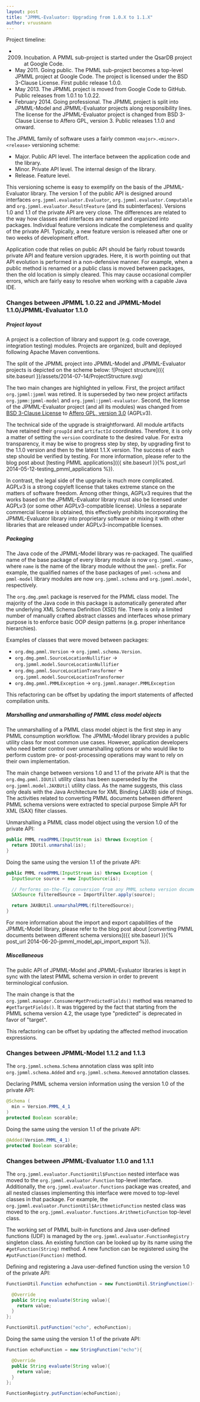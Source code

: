 ```yaml
---
layout: post
title: "JPMML-Evaluator: Upgrading from 1.0.X to 1.1.X"
author: vruusmann
---
```


Project timeline:

* 2009. Incubation. A PMML sub-project is started under the QsarDB project at Google Code.
* May 2011. Going public. The PMML sub-project becomes a top-level JPMML project at Google Code. The project is licensed under the BSD 3-Clause License. First public release 1.0.0.
* May 2013. The JPMML project is moved from Google Code to GitHub. Public releases from 1.0.1 to 1.0.22.
* February 2014. Going professional. The JPMML project is split into JPMML-Model and JPMML-Evaluator projects along responsibility lines. The license for the JPMML-Evaluator project is changed from BSD 3-Clause License to Affero GPL, version 3. Public releases 1.1.0 and onward.

The JPMML family of software uses a fairly common `<major>.<minor>.<release>` versioning scheme:

* Major. Public API level. The interface between the application code and the library.
* Minor. Private API level. The internal design of the library.
* Release. Feature level.

This versioning scheme is easy to exemplify on the basis of the JPMML-Evaluator library. The version 1 of the public API is designed around interfaces `org.jpmml.evaluator.Evaluator`, `org.jpmml.evaluator.Computable` and `org.jpmml.evaluator.ResultFeature` (and its subinterfaces). Versions 1.0 and 1.1 of the private API are very close. The differences are related to the way how classes and interfaces are named and organized into packages. Individual feature versions indicate the completeness and quality of the private API. Typically, a new feature version is released after one or two weeks of development effort.

Application code that relies on public API should be fairly robust towards private API and feature version upgrades. Here, it is worth pointing out that API evolution is performed in a non-defensive manner. For example, when a public method is renamed or a public class is moved between packages, then the old location is simply cleared. This may cause occasional compiler errors, which are fairly easy to resolve when working with a capable Java IDE.

### Changes between JPMML 1.0.22 and JPMML-Model 1.1.0/JPMML-Evaluator 1.1.0

##### Project layout

A project is a collection of library and support (e.g. code coverage, integration testing) modules. Projects are organized, built and deployed following Apache Maven conventions.

The split of the JPMML project into JPMML-Model and JPMML-Evaluator projects is depicted on the scheme below:
![Project structure]({{ site.baseurl }}/assets/2014-07-14/ProjectStructure.svg)

The two main changes are highlighted in yellow. First, the project artifact `org.jpmml:jpmml` was retired. It is superseded by two new project artifacts `org.jpmm:jpmml-model` and `org.jpmml:jpmml-evaluator`. Second, the license of the JPMML-Evaluator project (and all its modules) was changed from [BSD 3-Clause License](https://opensource.org/licenses/BSD-3-Clause) to [Affero GPL, version 3.0](https://www.gnu.org/licenses/agpl-3.0.html) (AGPLv3).

The technical side of the upgrade is straightforward. All module artifacts have retained their `groupId` and `artifactId` coordinates. Therefore, it is only a matter of setting the `version` coordinate to the desired value. For extra transparency, it may be wise to progress step by step, by upgrading first to the 1.1.0 version and then to the latest 1.1.X version. The success of each step should be verified by testing. For more information, please refer to the blog post about [testing PMML applications]({{ site.baseurl }}{% post_url 2014-05-12-testing_pmml_applications %}).

In contrast, the legal side of the upgrade is much more complicated. AGPLv3 is a strong copyleft license that takes extreme stance on the matters of software freedom. Among other things, AGPLv3 requires that the works based on the JPMML-Evaluator library must also be licensed under AGPLv3 (or some other AGPLv3-compatible license). Unless a separate commercial license is obtained, this effectively prohibits incorporating the JPMML-Evaluator library into proprietary software or mixing it with other libraries that are released under AGPLv3-incompatible licenses.

##### Packaging

The Java code of the JPMML-Model library was re-packaged. The qualified name of the base package of every library module is now `org.jpmml.<name>`, where `name` is the name of the library module without the `pmml-` prefix. For example, the qualified names of the base packages of `pmml-schema` and `pmml-model` library modules are now `org.jpmml.schema` and `org.jpmml.model`, respectively.

The `org.dmg.pmml` package is reserved for the PMML class model. The majority of the Java code in this package is automatically generated after the underlying XML Schema Definition (XSD) file. There is only a limited number of manually crafted abstract classes and interfaces whose primary purpose is to enforce basic OOP design patterns (e.g. proper inheritance hierarchies).

Examples of classes that were moved between packages:

* `org.dmg.pmml.Version` → `org.jpmml.schema.Version`.
* `org.dmg.pmml.SourceLocationNullifier` → `org.jpmml.model.SourceLocationNullifier`
* `org.dmg.pmml.SourceLocationTransformer` → `org.jpmml.model.SourceLocationTransformer`
* `org.dmg.pmml.PMMLException` → `org.jpmml.manager.PMMLException`

This refactoring can be offset by updating the import statements of affected compilation units.

##### Marshalling and unmarshalling of PMML class model objects

The unmarshalling of a PMML class model object is the first step in any PMML consumption workflow. The JPMML-Model library provides a public utility class for most common use cases. However, application developers who need better control over unmarshalling options or who would like to perform custom pre- or post-processing operations may want to rely on their own implementation.

The main change between versions 1.0 and 1.1 of the private API is that the `org.dmg.pmml.IOUtil` utility class has been superseded by the `org.jpmml.model.JAXBUtil` utility class. As the name suggests, this class only deals with the Java Architecture for XML Binding (JAXB) side of things. The activities related to converting PMML documents between different PMML schema versions were extracted to special purpose Simple API for XML (SAX) filter classes.

Unmarshalling a PMML class model object using the version 1.0 of the private API:

``` java
public PMML readPMML(InputStream is) throws Exception {
  return IOUtil.unmarshal(is);
}
```

Doing the same using the version 1.1 of the private API:

``` java
public PMML readPMML(InputStream is) throws Exception {
  InputSource source = new InputSource(is);

  // Performs on-the-fly conversion from any PMML schema version document to the latest PMML schema version 4.2 document
  SAXSource filteredSource = ImportFilter.apply(source);

  return JAXBUtil.unmarshalPMML(filteredSource);
}
```

For more information about the import and export capabilities of the JPMML-Model library, please refer to the blog post about [converting PMML documents between different schema versions]({{ site.baseurl }}{% post_url 2014-06-20-jpmml_model_api_import_export %}).

##### Miscellaneous

The public API of JPMML-Model and JPMML-Evaluator libraries is kept in sync with the latest PMML schema version in order to prevent terminological confusion.

The main change is that the `org.jpmml.manager.Consumer#getPredictedFields()` method was renamed to `#getTargetFields()`. It was triggered by the fact that starting from the PMML schema version 4.2, the usage type "predicted" is deprecated in favor of "target".

This refactoring can be offset by updating the affected method invocation expressions.

### Changes between JPMML-Model 1.1.2 and 1.1.3

The `org.jpmml.schema.Schema` annotation class was split into `org.jpmml.schema.Added` and `org.jpmml.schema.Removed` annotation classes.

Declaring PMML schema version information using the version 1.0 of the private API:

``` java
@Schema (
  min = Version.PMML_4_1
)
protected Boolean scorable;
```

Doing the same using the version 1.1 of the private API:

``` java
@Added(Version.PMML_4_1)
protected Boolean scorable;
```

### Changes between JPMML-Evaluator 1.1.0 and 1.1.1

The `org.jpmml.evaluator.FunctionUtil$Function` nested interface was moved to the `org.jpmml.evaluator.Function` top-level interface. Additionally, the `org.jpmml.evaluator.functions` package was created, and all nested classes implementing this interface were moved to top-level classes in that package. For example, the `org.jpmml.evaluator.FunctionUtil$ArithmeticFunction` nested class was moved to the `org.jpmml.evaluator.functions.ArithmeticFunction` top-level class.

The working set of PMML built-in functions and Java user-defined functions (UDF) is managed by the `org.jpmml.evaluator.FunctionRegistry` singleton class. An existing function can be looked up by its name using the `#getFunction(String)` method. A new function can be registered using the `#putFunction(Function)` method.

Defining and registering a Java user-defined function using the version 1.0 of the private API:

``` java
FunctionUtil.Function echoFunction = new FunctionUtil.StringFunction(){

  @Override
  public String evaluate(String value){
    return value;
  }
};

FunctionUtil.putFunction("echo", echoFunction);
```

Doing the same using the version 1.1 of the private API:

``` java
Function echoFunction = new StringFunction("echo"){

  @Override
  public String evaluate(String value){
    return value;
  }
};

FunctionRegistry.putFunction(echoFunction);
```
